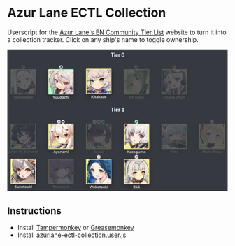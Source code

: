 # Azur Lane ECTL Collection

Userscript for the [Azur Lane's EN Community Tier List](https://slaimuda.github.io/ectl) website to turn it into a collection tracker. Click on any ship's name to toggle ownership.

![Example](example.png)

## Instructions

- Install [Tampermonkey](http://tampermonkey.net/) or [Greasemonkey](https://addons.mozilla.org/en-US/firefox/addon/greasemonkey/)
- Install [azurlane-ectl-collection.user.js](https://github.com/davidluzgouveia/azurlane-ectl-collection/raw/main/azurlane-ectl-collection.user.js)
